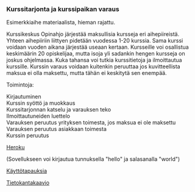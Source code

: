 ### Kurssitarjonta ja kurssipaikan varaus

Esimerkkiaihe materiaalista, hieman rajattu.  
  
Kurssikeskus Opinahjo järjestää maksullisia kursseja eri aihepiireistä. Yhteen aihepiiriin liittyen pidetään vuodessa 1-20 kurssia. Sama kurssi voidaan vuoden aikana järjestää useaan kertaan. Kursseille voi osallistua keskimäärin 20 opiskelijaa, mutta isoja yli sadankin hengen kursseja on joskus ohjelmassa. Kuka tahansa voi tutkia kurssitietoja ja ilmoittautua kurssille. Kurssin varaus voidaan kuitenkin peruuttaa jos kuvitteellista maksua ei olla maksettu, mutta tähän ei keskitytä sen enempää.  
  
Toimintoja:  
  
Kirjautuminen  
Kurssin syöttö ja muokkaus  
Kurssitarjonnan katselu ja varauksen teko  
Ilmoittautuneiden luettelo  
Varauksen peruutus yrityksen toimesta, jos maksua ei ole maksettu  
Varauksen peruutus asiakkaan toimesta  
Kurssin peruutus  
  
[Heroku](https://tsoha-kurssitarjonta-ja-varaus.herokuapp.com/)

(Sovellukseen voi kirjautua tunnuksella "hello" ja salasanalla "world")

[Käyttötapauksia](https://github.com/robertrantanen/Kurssitarjonta-ja-kurssipaikan-varaus/blob/master/documentation/k%C3%A4ytt%C3%B6tapaukset.md)

[Tietokantakaavio](https://raw.githubusercontent.com/robertrantanen/Kurssitarjonta-ja-kurssipaikan-varaus/master/documentation/Tietokantakaavio.jpg)

